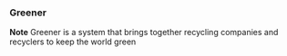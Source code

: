 ### Greener
**Note**
Greener is a system that brings together recycling companies and recyclers to keep the world green
